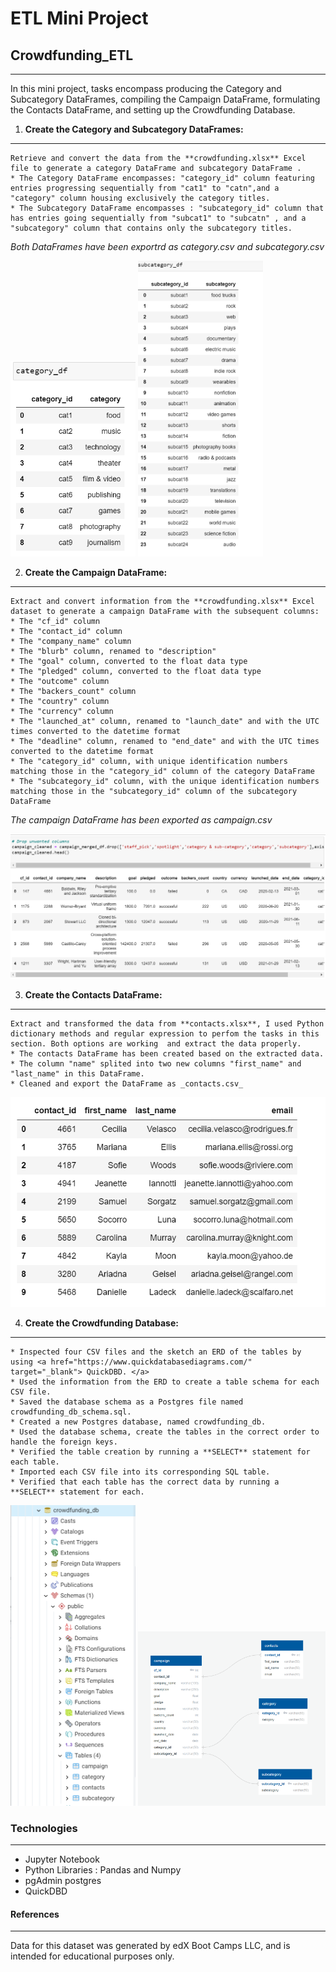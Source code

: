 # ETL Mini Project
##  Crowdfunding_ETL
***
In this mini project, tasks encompass producing the Category and Subcategory DataFrames, compiling the Campaign DataFrame, formulating the Contacts DataFrame, and setting up the Crowdfunding Database.

1. **Create the Category and Subcategory DataFrames:**
*** 
    Retrieve and convert the data from the **crowdfunding.xlsx** Excel file to generate a category DataFrame and subcategory DataFrame . 
    * The Category DataFrame encompasses: "category_id" column featuring entries progressing sequentially from "cat1" to "catn",and a "category" column housing exclusively the category titles.
    * The Subcategory DataFrame encompasses : "subcategory_id" column that has entries going sequentially from "subcat1" to "subcatn" , and a "subcategory" column that contains only the subcategory titles. 

*Both DataFrames have been exportrd as _category.csv_ and _subcategory.csv_*

<img src="/images/category_df.png" width = 200> <img src="/images/subcategory_df.png" width = 200>

2. **Create the Campaign DataFrame:** 
***
    Extract and convert information from the **crowdfunding.xlsx** Excel dataset to generate a campaign DataFrame with the subsequent columns:
    * The "cf_id" column
    * The "contact_id" column
    * The "company_name" column
    * The "blurb" column, renamed to "description"
    * The "goal" column, converted to the float data type
    * The "pledged" column, converted to the float data type
    * The "outcome" column
    * The "backers_count" column
    * The "country" column
    * The "currency" column
    * The "launched_at" column, renamed to "launch_date" and with the UTC times converted to the datetime format
    * The "deadline" column, renamed to "end_date" and with the UTC times converted to the datetime format
    * The "category_id" column, with unique identification numbers matching those in the "category_id" column of the category DataFrame
    * The "subcategory_id" column, with the unique identification numbers matching those in the "subcategory_id" column of the subcategory DataFrame
*The campaign DataFrame has been exported as _campaign.csv_*

<img src="/images/campaign_df.png" width = 600>

3. **Create the Contacts DataFrame:** 
***
    Extract and transformed the data from **contacts.xlsx**, I used Python dictionary methods and regular expression to perfom the tasks in this section. Both options are working  and extract the data properly. 
    * The contacts DataFrame has been created based on the extracted data. 
    * The column "name" splited into two new columns "first_name" and "last_name" in this DataFrame.
    * Cleaned and export the DataFrame as _contacts.csv_

<img src="/images/contacts_df.png" width = 600>

4. **Create the Crowdfunding Database:**
***
    * Inspected four CSV files and the sketch an ERD of the tables by using <a href="https://www.quickdatabasediagrams.com/" target="_blank"> QuickDBD. </a>
    * Used the information from the ERD to create a table schema for each CSV file.
    * Saved the database schema as a Postgres file named crowdfunding_db_schema.sql.
    * Created a new Postgres database, named crowdfunding_db.
    * Used the database schema, create the tables in the correct order to handle the foreign keys.
    * Verified the table creation by running a **SELECT** statement for each table.
    * Imported each CSV file into its corresponding SQL table.
    * Verified that each table has the correct data by running a **SELECT** statement for each.

<img src="/images/crowdfunding_df_tables.png" width = 200> <img src="/images/ERD.png" width = 300>


### Technologies
***
* Jupyter Notebook
* Python Libraries : Pandas and Numpy 
* pgAdmin postgres
* QuickDBD


#### References
***
Data for this dataset was generated by edX Boot Camps LLC, and is intended for educational purposes only.


